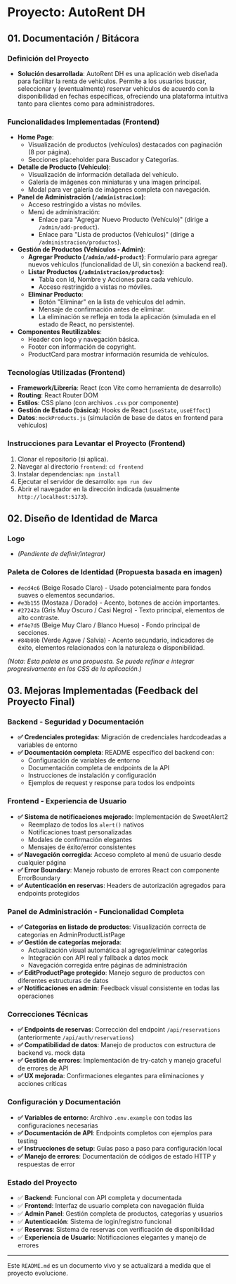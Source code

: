 # Proyecto: AutoRent DH

## 01. Documentación / Bitácora

### Definición del Proyecto
*   **Solución desarrollada**: AutoRent DH es una aplicación web diseñada para facilitar la renta de vehículos. Permite a los usuarios buscar, seleccionar y (eventualmente) reservar vehículos de acuerdo con la disponibilidad en fechas específicas, ofreciendo una plataforma intuitiva tanto para clientes como para administradores.

### Funcionalidades Implementadas (Frontend)
*   **Home Page**:
    *   Visualización de productos (vehículos) destacados con paginación (8 por página).
    *   Secciones placeholder para Buscador y Categorías.
*   **Detalle de Producto (Vehículo)**:
    *   Visualización de información detallada del vehículo.
    *   Galería de imágenes con miniaturas y una imagen principal.
    *   Modal para ver galería de imágenes completa con navegación.
*   **Panel de Administración (`/administracion`)**:
    *   Acceso restringido a vistas no móviles.
    *   Menú de administración:
        *   Enlace para "Agregar Nuevo Producto (Vehículo)" (dirige a `/admin/add-product`).
        *   Enlace para "Lista de productos (Vehículos)" (dirige a `/administracion/productos`).
*   **Gestión de Productos (Vehículos - Admin)**:
    *   **Agregar Producto (`/admin/add-product`)**: Formulario para agregar nuevos vehículos (funcionalidad de UI, sin conexión a backend real).
    *   **Listar Productos (`/administracion/productos`)**:
        *   Tabla con Id, Nombre y Acciones para cada vehículo.
        *   Acceso restringido a vistas no móviles.
    *   **Eliminar Producto**:
        *   Botón "Eliminar" en la lista de vehículos del admin.
        *   Mensaje de confirmación antes de eliminar.
        *   La eliminación se refleja en toda la aplicación (simulada en el estado de React, no persistente).
*   **Componentes Reutilizables**:
    *   Header con logo y navegación básica.
    *   Footer con información de copyright.
    *   ProductCard para mostrar información resumida de vehículos.

### Tecnologías Utilizadas (Frontend)
*   **Framework/Librería**: React (con Vite como herramienta de desarrollo)
*   **Routing**: React Router DOM
*   **Estilos**: CSS plano (con archivos `.css` por componente)
*   **Gestión de Estado (básica)**: Hooks de React (`useState`, `useEffect`)
*   **Datos**: `mockProducts.js` (simulación de base de datos en frontend para vehículos)

### Instrucciones para Levantar el Proyecto (Frontend)
1.  Clonar el repositorio (si aplica).
2.  Navegar al directorio `frontend`: `cd frontend`
3.  Instalar dependencias: `npm install`
4.  Ejecutar el servidor de desarrollo: `npm run dev`
5.  Abrir el navegador en la dirección indicada (usualmente `http://localhost:5173`).

## 02. Diseño de Identidad de Marca

### Logo
*   _(Pendiente de definir/integrar)_

### Paleta de Colores de Identidad (Propuesta basada en imagen)
*   `#ecd4c6` (Beige Rosado Claro) - Usado potencialmente para fondos suaves o elementos secundarios.
*   `#e3b155` (Mostaza / Dorado) - Acento, botones de acción importantes.
*   `#27242a` (Gris Muy Oscuro / Casi Negro) - Texto principal, elementos de alto contraste.
*   `#f4e7d5` (Beige Muy Claro / Blanco Hueso) - Fondo principal de secciones.
*   `#84b09b` (Verde Agave / Salvia) - Acento secundario, indicadores de éxito, elementos relacionados con la naturaleza o disponibilidad.

_(Nota: Esta paleta es una propuesta. Se puede refinar e integrar progresivamente en los CSS de la aplicación.)_

## 03. Mejoras Implementadas (Feedback del Proyecto Final)

### Backend - Seguridad y Documentación
*   **✅ Credenciales protegidas**: Migración de credenciales hardcodeadas a variables de entorno
*   **✅ Documentación completa**: README específico del backend con:
    *   Configuración de variables de entorno
    *   Documentación completa de endpoints de la API
    *   Instrucciones de instalación y configuración
    *   Ejemplos de request y response para todos los endpoints

### Frontend - Experiencia de Usuario
*   **✅ Sistema de notificaciones mejorado**: Implementación de SweetAlert2
    *   Reemplazo de todos los `alert()` nativos
    *   Notificaciones toast personalizadas
    *   Modales de confirmación elegantes
    *   Mensajes de éxito/error consistentes
*   **✅ Navegación corregida**: Acceso completo al menú de usuario desde cualquier página
*   **✅ Error Boundary**: Manejo robusto de errores React con componente ErrorBoundary
*   **✅ Autenticación en reservas**: Headers de autorización agregados para endpoints protegidos

### Panel de Administración - Funcionalidad Completa
*   **✅ Categorías en listado de productos**: Visualización correcta de categorías en AdminProductListPage
*   **✅ Gestión de categorías mejorada**: 
    *   Actualización visual automática al agregar/eliminar categorías
    *   Integración con API real y fallback a datos mock
    *   Navegación corregida entre páginas de administración
*   **✅ EditProductPage protegido**: Manejo seguro de productos con diferentes estructuras de datos
*   **✅ Notificaciones en admin**: Feedback visual consistente en todas las operaciones

### Correcciones Técnicas
*   **✅ Endpoints de reservas**: Corrección del endpoint `/api/reservations` (anteriormente `/api/auth/reservations`)
*   **✅ Compatibilidad de datos**: Manejo de productos con estructura de backend vs. mock data
*   **✅ Gestión de errores**: Implementación de try-catch y manejo graceful de errores de API
*   **✅ UX mejorada**: Confirmaciones elegantes para eliminaciones y acciones críticas

### Configuración y Documentación
*   **✅ Variables de entorno**: Archivo `.env.example` con todas las configuraciones necesarias
*   **✅ Documentación de API**: Endpoints completos con ejemplos para testing
*   **✅ Instrucciones de setup**: Guías paso a paso para configuración local
*   **✅ Manejo de errores**: Documentación de códigos de estado HTTP y respuestas de error

### Estado del Proyecto
*   ✅ **Backend**: Funcional con API completa y documentada
*   ✅ **Frontend**: Interfaz de usuario completa con navegación fluida  
*   ✅ **Admin Panel**: Gestión completa de productos, categorías y usuarios
*   ✅ **Autenticación**: Sistema de login/registro funcional
*   ✅ **Reservas**: Sistema de reservas con verificación de disponibilidad
*   ✅ **Experiencia de Usuario**: Notificaciones elegantes y manejo de errores

---
Este `README.md` es un documento vivo y se actualizará a medida que el proyecto evolucione.
